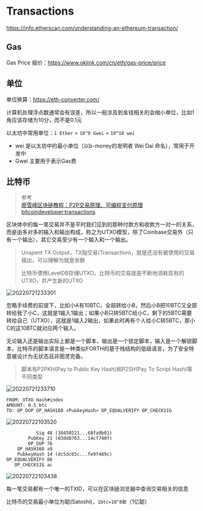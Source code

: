 # Transactions

<https://info.etherscan.com/understanding-an-ethereum-transaction/>

## Gas

Gas Price 报价：<https://www.oklink.com/cn/eth/gas-price/price>

## 单位

单位换算：<https://eth-converter.com/>

计算机处理浮点数通常会有误差，所以一般涉及到金钱相关的会缩小单位，比如1角应该存储为10分，而不是0.1元

以太坊中常用单位：`1 Ether` = `10^9 Gwei` = `10^18 wei`

- wei 是以太坊中的最小单位（以b-money的发明者 Wei Dai 命名），常用于开发中
- Gwei 主要用于表示Gas费

## 比特币

> 参考  
> [廖雪峰区块链教程：P2P交易原理、可编程支付原理](https://www.liaoxuefeng.com/wiki/1207298049439968/1311929802948641)  
> [bitcoindeveloper·transactions](https://developer.bitcoin.org/devguide/transactions.html)

区块体中的每一笔交易并不是平时我们见到的那种付款方和收款方一对一的关系，而是由多对多的输入和输出构成，称之为UTXO模型，除了Coinbase交易外（只有一个输出），其它交易至少有一个输入和一个输出。

> Unspent TX Output，TX指交易(Transaction)，就是还没有被使用的交易输出，可以理解为就是余额
>
> 比特币使用LevelDB存储UTXO，比特币的交易就是不断地消耗现有的UTXO，并产生新的UTXO

![20220721233301](http://image.zuoright.com/20220721233301.png)

忽略手续费的前提下，比如小A有10BTC，全部转给小B，然后小B把10BTC又全部转给我了小C，这就是1输入1输出；如果小B只转5BTC给小C，剩下的5BTC需要转给自己（UTXO），这就是1输入2输出，如果此时再有个人给小C转5BTC，那小C的这10BTC就对应两个输入。

无论输入还是输出实际上都是一个脚本，输出是一个锁定脚本，输入是一个解锁脚本，比特币的脚本语言是一种类似FORTH的基于栈结构的低级语言，为了安全特意被设计为无状态且非图灵完备。

> 脚本有P2PKH(Pay to Public Key Hash)和P2SH(Pay To Script Hash)等不同类型

![20220721233710](http://image.zuoright.com/20220721233710.png)

```text
FROM: UTXO Hash#index
AMOUNT: 0.5 btc
TO: OP_DUP OP_HASH160 <PubkeyHash> OP_EQUALVERIFY OP_CHECKSIG
```

![20220722103520](http://image.zuoright.com/20220722103520.png)

```text
           Sig 48 (30450221...68fa9b01)
        PubKey 21 (03dd8763...14cf740f)
        OP_DUP 76
    OP_HASH160 a9
    PubkeyHash 14 (dc5dc65c...fe9f489c)
OP_EQUALVERIFY 88
   OP_CHECKSIG ac
```

![20220722103438](http://image.zuoright.com/20220722103438.png)

每一笔交易都有一个唯一的TXID，可以在区块链浏览器中查询交易相关的信息

比特币的交易最小单位为聪(Satoshi)，`1btc=10^8聪`（1亿聪）
